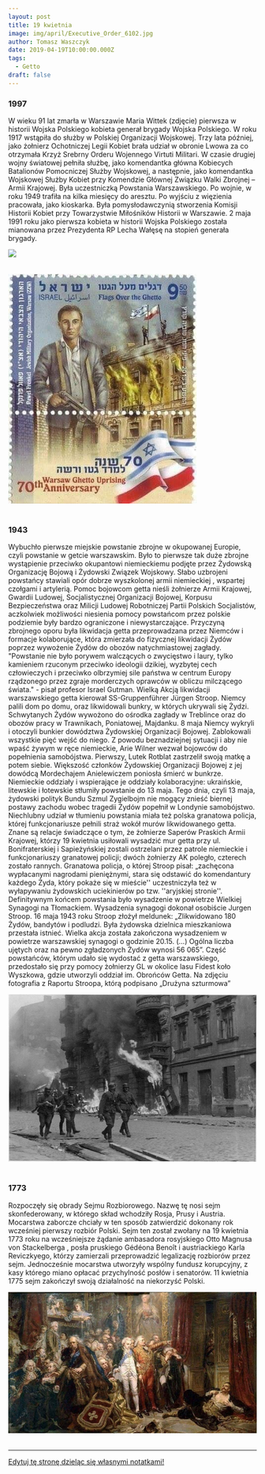 ```yaml
---
layout: post
title: 19 kwietnia
image: img/april/Executive_Order_6102.jpg
author: Tomasz Waszczyk
date: 2019-04-19T10:00:00.000Z
tags:
  - Getto
draft: false
---
```


### 1997

W wieku 91 lat zmarła w Warszawie Maria Wittek (zdjęcie) pierwsza w historii Wojska Polskiego kobieta generał brygady Wojska Polskiego.
W roku 1917 wstąpiła do służby w Polskiej Organizacji Wojskowej. Trzy lata później, jako żołnierz Ochotniczej Legii Kobiet brała udział w obronie Lwowa za co otrzymała Krzyż Srebrny Orderu Wojennego Virtuti Militari.
W czasie drugiej wojny światowej pełniła służbę, jako komendantka główna Kobiecych Batalionów Pomocniczej Służby Wojskowej, a następnie, jako komendantka Wojskowej Służby Kobiet przy Komendzie Głównej Związku Walki Zbrojnej – Armii Krajowej. Była uczestniczką Powstania Warszawskiego. Po wojnie, w roku 1949 trafiła na kilka miesięcy do aresztu. Po wyjściu z więzienia pracowała, jako kioskarka. Była pomysłodawczynią stworzenia Komisji Historii Kobiet przy Towarzystwie Miłośników Historii w Warszawie. 2 maja 1991 roku jako pierwsza kobieta w historii Wojska Polskiego została mianowana przez Prezydenta RP Lecha Wałęsę na stopień generała brygady.

<img src="./img/aprtil/mariawittek.jpg"><br><br>

<img src="./img/april/israel.jpg"><br><br>

### 1943

Wybuchło pierwsze miejskie powstanie zbrojne w okupowanej Europie, czyli powstanie w getcie warszawskim. Było to pierwsze tak duże zbrojne wystąpienie przeciwko okupantowi niemieckiemu podjęte przez Żydowską Organizację Bojową i Żydowski Związek Wojskowy. Słabo uzbrojeni powstańcy stawiali opór dobrze wyszkolonej armii niemieckiej , wspartej czołgami i artylerią. Pomoc bojowcom getta nieśli żołnierze Armii Krajowej, Gwardii Ludowej, Socjalistycznej Organizacji Bojowej, Korpusu Bezpieczeństwa oraz Milicji Ludowej Robotniczej Partii Polskich Socjalistów, aczkolwiek możliwości niesienia pomocy powstańcom przez polskie podziemie były bardzo ograniczone i niewystarczające. Przyczyną zbrojnego oporu była likwidacja getta przeprowadzana przez Niemców i formacje kolaborujące, która zmierzała do fizycznej likwidacji Żydów poprzez wywożenie Żydów do obozów natychmiastowej zagłady.
"Powstanie nie było porywem walczących o zwycięstwo i laury, tylko kamieniem rzuconym przeciwko ideologii dzikiej, wyzbytej cech człowieczych i przeciwko olbrzymiej sile państwa w centrum Europy rządzonego przez zgraje morderczych oprawców w obliczu milczącego świata." - pisał profesor Israel Gutman.
Wielką Akcją likwidacji warszawskiego getta kierował SS-Gruppenführer Jürgen Stroop. Niemcy palili dom po domu, oraz likwidowali bunkry, w których ukrywali się Żydzi. Schwytanych Żydów wywożono do ośrodka zagłady w Treblince oraz do obozów pracy w Trawnikach, Poniatowej, Majdanku. 8 maja Niemcy wykryli i otoczyli bunkier dowództwa Żydowskiej Organizacji Bojowej. Zablokowali wszystkie pięć wejść do niego. Z powodu beznadziejnej sytuacji i aby nie wpaść żywym w ręce niemieckie, Arie Wilner wezwał bojowców do popełnienia samobójstwa. Pierwszy, Lutek Rotblat zastrzelił swoją matkę a potem siebie. Większość członków Żydowskiej Organizacji Bojowej z jej dowódcą Mordechajem Anielewiczem poniosła śmierć w bunkrze. Niemieckie oddziały i wspierające je oddziały kolaboracyjne: ukraińskie, litewskie i łotewskie stłumiły powstanie do 13 maja. Tego dnia, czyli 13 maja, żydowski polityk Bundu Szmul Zygielbojm nie mogący znieść biernej postawy zachodu wobec tragedii Żydów popełnił w Londynie samobójstwo.
Niechlubny udział w tłumieniu powstania miała też polska granatowa policja, której funkcjonariusze pełnili straż wokół murów likwidowanego getta. Znane są relacje świadczące o tym, że żołnierze Saperów Praskich Armii Krajowej, którzy 19 kwietnia usiłowali wysadzić mur getta przy ul. Bonifraterskiej i Sapieżyńskiej zostali ostrzelani przez patrole niemieckie i funkcjonariuszy granatowej policji; dwóch żołnierzy AK poległo, czterech zostało rannych. Granatowa policja, o której Stroop pisał: „zachęcona wypłacanymi nagrodami pieniężnymi, stara się odstawić do komendantury każdego Żyda, który pokaże się w mieście'' uczestniczyła też w wyłapywaniu żydowskich uciekinierów po tzw. ''aryjskiej stronie''. Definitywnym końcem powstania było wysadzenie w powietrze Wielkiej Synagogi na Tłomackiem. Wysadzenia synagogi dokonał osobiście Jurgen Stroop. 16 maja 1943 roku Stroop złożył meldunek: „Zlikwidowano 180 Żydów, bandytów i podludzi. Była żydowska dzielnica mieszkaniowa przestała istnieć. Wielka akcja została zakończona wysadzeniem w powietrze warszawskiej synagogi o godzinie 20.15. (...) Ogólna liczba ujętych oraz na pewno zgładzonych Żydów wynosi 56 065”.
Część powstańców, którym udało się wydostać z getta warszawskiego, przedostało się przy pomocy żołnierzy GL w okolice lasu Fidest koło Wyszkowa, gdzie utworzyli oddział im. Obrońców Getta.
Na zdjęciu fotografia z Raportu Stroopa, którą podpisano „Drużyna szturmowa”

<img src="./img/april/getto.jpg"><br><br>

### 1773

Rozpoczęły się obrady Sejmu Rozbiorowego. Nazwę tę nosi sejm skonfederowany, w którego skład wchodziły Rosja, Prusy i Austria. Mocarstwa zaborcze chciały w ten sposób zatwierdzić dokonany rok wcześniej pierwszy rozbiór Polski.
Sejm ten został zwołany na 19 kwietnia 1773 roku na wcześniejsze żądanie ambasadora rosyjskiego Otto Magnusa von
Stackelberga , posła pruskiego Gédéona
Benoît i austriackiego Karla Reviczkyego, którzy zamierzali przeprowadzić legalizację rozbiorów przez sejm. Jednocześnie mocarstwa utworzyły wspólny fundusz korupcyjny, z kasy którego miano opłacać przychylność posłów i senatorów. 11 kwietnia 1775 sejm zakończył swoją działalność na niekorzyść Polski.

<img src="./img/april/rozbior.jpg"><br><br>

---

<a href="https://github.com/TomaszWaszczyk/historia.waszczyk.com/edit/master/src/content/april-19.md" target="_blank">Edytuj tę stronę dzieląc się własnymi notatkami!</a>
